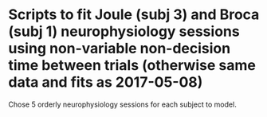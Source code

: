 Scripts to fit Joule (subj 3) and Broca (subj 1) neurophysiology sessions using non-variable non-decision time between trials (otherwise same data and fits as 2017-05-08)
========================

Chose 5 orderly neurophysiology sessions for each subject to model.